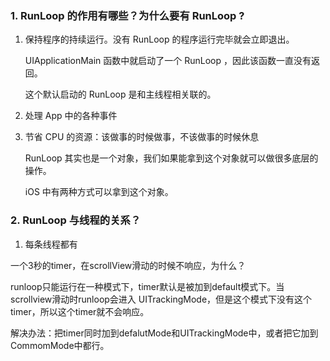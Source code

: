 ### 1. RunLoop 的作用有哪些？为什么要有 RunLoop ?

1. 保持程序的持续运行。没有 RunLoop 的程序运行完毕就会立即退出。

   UIApplicationMain 函数中就启动了一个 RunLoop ，因此该函数一直没有返回。

   这个默认启动的 RunLoop 是和主线程相关联的。

2. 处理 App 中的各种事件

3. 节省 CPU 的资源：该做事的时候做事，不该做事的时候休息

   

   RunLoop 其实也是一个对象，我们如果能拿到这个对象就可以做很多底层的操作。

   iOS 中有两种方式可以拿到这个对象。

### 2. RunLoop 与线程的关系？

1. 每条线程都有



一个3秒的timer，在scrollView滑动的时候不响应，为什么？

runloop只能运行在一种模式下，timer默认是被加到default模式下。当scrollview滑动时runloop会进入 UITrackingMode，但是这个模式下没有这个timer，所以这个timer就不会响应。

解决办法：把timer同时加到defalutMode和UITrackingMode中，或者把它加到CommomMode中都行。





